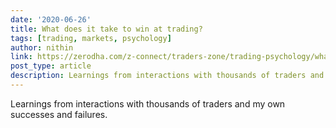 ```yaml
---
date: '2020-06-26'
title: What does it take to win at trading?
tags: [trading, markets, psychology]
author: nithin
link: https://zerodha.com/z-connect/traders-zone/trading-psychology/what-does-it-take-to-win-when-trading
post_type: article
description: Learnings from interactions with thousands of traders and my own successes and failures.
---
```


Learnings from interactions with thousands of traders and my own successes and failures.
